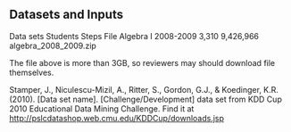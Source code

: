 ## Datasets and Inputs

Data sets    Students	Steps	File
Algebra I 2008-2009	3,310	9,426,966	algebra_2008_2009.zip

The file above is more than 3GB, so reviewers may should download file themselves.

Stamper, J., Niculescu-Mizil, A., Ritter, S., Gordon, G.J., & Koedinger, K.R. (2010). [Data set name]. [Challenge/Development] data set from KDD Cup 2010 Educational Data Mining Challenge. Find it at http://pslcdatashop.web.cmu.edu/KDDCup/downloads.jsp
